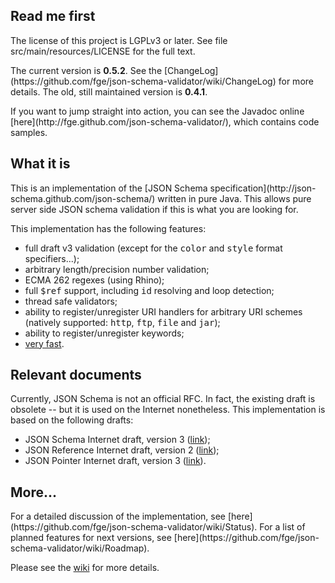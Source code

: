 <h2>Read me first</h2>

<p>The license of this project is LGPLv3 or later. See file
src/main/resources/LICENSE for the full text.</p>

<p>The current version is <b>0.5.2</b>. See the
[ChangeLog](https://github.com/fge/json-schema-validator/wiki/ChangeLog) for
more details. The old, still maintained version is <b>0.4.1</b>. 

<p>If you want to jump straight into action, you can see the Javadoc online
[here](http://fge.github.com/json-schema-validator/), which contains code
samples.</p>

<h2>What it is</h2>

<p>This is an implementation of the [JSON Schema
specification](http://json-schema.github.com/json-schema/) written in pure Java.
This allows pure server side JSON schema validation if this is what you are
looking for.<p>

<p>This implementation has the following features:</p>

* full draft v3 validation (except for the <tt>color</tt> and <tt>style</tt>
  format specifiers...);
* arbitrary length/precision number validation;
* ECMA 262 regexes (using Rhino);
* full <tt>$ref</tt> support, including <tt>id</tt> resolving and loop
  detection;
* thread safe validators;
* ability to register/unregister URI handlers for arbitrary URI schemes
  (natively supported: <tt>http</tt>, <tt>ftp</tt>, <tt>file</tt> and
  <tt>jar</tt>);
* ability to register/unregister keywords;
* [very fast](https://github.com/fge/json-schema-validator/wiki/Performance).

<h2>Relevant documents</h2>

<p>Currently, JSON Schema is not an official RFC. In fact, the existing draft is
obsolete -- but it is used on the Internet nonetheless. This implementation is
based on the following drafts:</p>

* JSON Schema Internet draft, version 3
  ([link](http://tools.ietf.org/html/draft-zyp-json-schema-03));
* JSON Reference Internet draft, version 2
  ([link](http://tools.ietf.org/html/draft-pbryan-zyp-json-ref-02));
* JSON Pointer Internet draft, version 3
  ([link](http://tools.ietf.org/html/draft-ietf-appsawg-json-pointer-03)).

<h2>More...</h2>

<p>For a detailed discussion of the implementation, see
[here](https://github.com/fge/json-schema-validator/wiki/Status). For a list of
planned features for next versions, see
[here](https://github.com/fge/json-schema-validator/wiki/Roadmap).

Please see the [wiki](https://github.com/fge/json-schema-validator/wiki/) for
more details.

